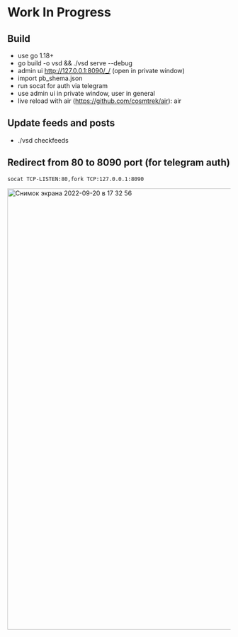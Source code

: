 # Work In Progress

## Build

- use go 1.18+
- go build -o vsd && ./vsd serve --debug
- admin ui http://127.0.0.1:8090/_/ (open in private window)
- import pb_shema.json
- run socat for auth via telegram
- use admin ui in private window, user in general
- live reload with air (https://github.com/cosmtrek/air): air

## Update feeds and posts

- ./vsd checkfeeds

## Redirect from 80 to 8090 port (for telegram auth)

`socat TCP-LISTEN:80,fork TCP:127.0.0.1:8090`

<img width="994" alt="Снимок экрана 2022-09-20 в 17 32 56" src="https://user-images.githubusercontent.com/417177/191286332-3be6531d-e39f-4fb4-a4b5-7ae3a8b3b48d.png">

